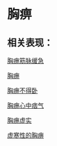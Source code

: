 # 胸痹

## 相关表现：

[胸痹筋脉缓急](https://zuoye.gmzyh.com/search?key=胸痹筋脉缓急)
[胸痹](https://zuoye.gmzyh.com/search?key=胸痹)
[胸痹不得卧](https://zuoye.gmzyh.com/search?key=胸痹不得卧)
[胸痹心中痞气](https://zuoye.gmzyh.com/search?key=胸痹心中痞气)
[胸痹虚实](https://zuoye.gmzyh.com/search?key=胸痹虚实)
[虚寒性的胸痹](https://zuoye.gmzyh.com/search?key=虚寒性的胸痹)